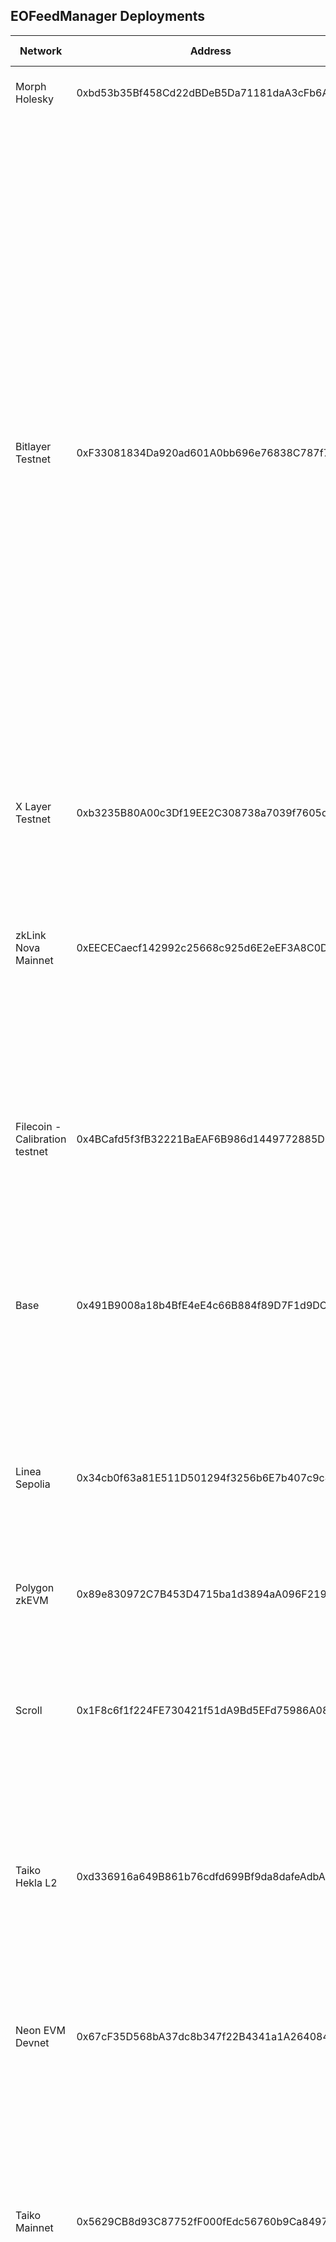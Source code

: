## EOFeedManager Deployments

| Network                        | Address                                    | Supported Symbols                                                                                                                                                                                                                                                                                                                                                                                                                                                                                                                                                                                                                                                                          |
| ------------------------------ | ------------------------------------------ | ------------------------------------------------------------------------------------------------------------------------------------------------------------------------------------------------------------------------------------------------------------------------------------------------------------------------------------------------------------------------------------------------------------------------------------------------------------------------------------------------------------------------------------------------------------------------------------------------------------------------------------------------------------------------------------------ |
| Morph Holesky                  | 0xbd53b35Bf458Cd22dBDeB5Da71181daA3cFb6A10 | BTC/USD, ETH/USD, sFRAX/FRAX, sfrxETH/frxETH                                                                                                                                                                                                                                                                                                                                                                                                                                                                                                                                                                                                                                               |
| Bitlayer Testnet               | 0xF33081834Da920ad601A0bb696e76838C787f76F | ADA/USD, APT/USD, ATOM/USD, AUD/USD, AVAX/USD, BCH/USD, BNB/USD, BRL/USD, BTC/USD, CAD/USD, DOGE/USD, DOT/USD, EOS/USD, ETH/USD, ETHx/ETH, EUR/USD, FIL/USD, GBP/USD, ICP/USD, INR/USD, JPY/USD, KAS/USD, KRW/USD, LDO/USD, LEO/USD, LINK/USD, LTC/USD, MATIC/USD, NEAR/USD, NEO/USD, OP/USD, SHIB/USD, SOL/USD, STX/USD, TON/USD, TRX/USD, UNI/USD, USDT/USD, XAG/USD, XAU/USD, XRP/USD, ankerETH/ETH, cbETH/ETH, lsETH/ETH, mETH/ETH, oETH/ETH, osETH/ETH, rETH/ETH, sFRAX/FRAX, sfrxETH/frxETH, stETH/ETH, swETH/ETH, wBETH/ETH                                                                                                                                                         |
| X Layer Testnet                | 0xb3235B80A00c3Df19EE2C308738a7039f7605dd4 | BTC/USD, ETH/USD, sFRAX/FRAX, sfrxETH/frxETH                                                                                                                                                                                                                                                                                                                                                                                                                                                                                                                                                                                                                                               |
| zkLink Nova Mainnet            | 0xEECECaecf142992c25668c925d6E2eEF3A8C0DCE | ARB/USD, BBTC/USD, BBUSD/USD, BTC/USD, BTCT/USD, ETH/USD, M-BTC/USD, MANTA/USD, STONE/ETH, STONE/USD, SolvBTC/USD, SolvBTCm/USD, USDC/USD, USDT/USD, WBTC/USD, pufETH/ETH, pufETH/USD                                                                                                                                                                                                                                                                                                                                                                                                                                                                                                      |
| Filecoin - Calibration testnet | 0x4BCafd5f3fB32221BaEAF6B986d1449772885D1E | AUD/USD, BTC/USD, ETH/USD, EUR/USD, FIL/USD, GBP/USD, LINK/USD, SOL/USD, USDT/USD, XAU/USD, sFRAX/FRAX, sfrxETH/frxETH, stETH/ETH                                                                                                                                                                                                                                                                                                                                                                                                                                                                                                                                                          |
| Base                           | 0x491B9008a18b4BfE4eE4c66B884f89D7F1d9DC7e | AUD/USD, BTC/USD, ETH/USD, EUR/USD, GBP/USD, LINK/USD, SOL/USD, USDT/USD, XAU/USD, sFRAX/FRAX, sfrxETH/frxETH, stETH/ETH, ynETH/ETH                                                                                                                                                                                                                                                                                                                                                                                                                                                                                                                                                        |
| Linea Sepolia                  | 0x34cb0f63a81E511D501294f3256b6E7b407c9c49 | AUD/USD, BTC/USD, ETH/USD, EUR/USD, GBP/USD, LINK/USD, SOL/USD, USDT/USD, XAU/USD, eBTC/BTC, sFRAX/FRAX, sfrxETH/frxETH, stETH/ETH, swBTC/BTC                                                                                                                                                                                                                                                                                                                                                                                                                                                                                                                                              |
| Polygon zkEVM                  | 0x89e830972C7B453D4715ba1d3894aA096F219f02 | BTC/USD, ETH/USD, sFRAX/FRAX, sfrxETH/frxETH                                                                                                                                                                                                                                                                                                                                                                                                                                                                                                                                                                                                                                               |
| Scroll                         | 0x1F8c6f1f224FE730421f51dA9Bd5EFd75986A08F | ETH/USD, STONE/USD, SolvBTC/USD, SolvBTCb/USD, SolvBTCm/USD, USDC/USD, USDT/USD, USDe/USD, WBTC/USD, pufETH/USD, uniETH/USD, weETH/USD, wrsETH/USD, wstETH/USD                                                                                                                                                                                                                                                                                                                                                                                                                                                                                                                             |
| Taiko Hekla L2                 | 0xd336916a649B861b76cdfd699Bf9da8dafeAdbAD | AUD/USD, BTC/USD, ETH/USD, EUR/USD, GBP/USD, LINK/USD, SOL/USD, USDT/USD, XAU/USD, sFRAX/FRAX, sfrxETH/frxETH, stETH/ETH                                                                                                                                                                                                                                                                                                                                                                                                                                                                                                                                                                   |
| Neon EVM Devnet                | 0x67cF35D568bA37dc8b347f22B4341a1A26408497 | ADA/USD, BTC/USD, DOGE/USD, DOT/USD, ETH/USD, LTC/USD, MATIC/USD, SOL/USD, TRX/USD, XRP/USD, sFRAX/FRAX, sfrxETH/frxETH, stETH/ETH                                                                                                                                                                                                                                                                                                                                                                                                                                                                                                                                                         |
| Taiko Mainnet                  | 0x5629CB8d93C87752fF000fEdc56760b9Ca84979a | AUD/USD, BTC/USD, ETH/USD, EUR/USD, GBP/USD, LINK/USD, LRC/USD, SOL/USD, TAIKO/USD, USDC/USD, USDT/USD, XAU/USD, sFRAX/FRAX, sfrxETH/frxETH, stETH/ETH, ynETH/ETH                                                                                                                                                                                                                                                                                                                                                                                                                                                                                                                          |
| Amoy                           | 0x990AF36cc908B673dFCddB3484A6149D9Ec52706 | ADA/USD, APT/USD, ATOM/USD, AUD/USD, AVAX/USD, BCH/USD, BNB/USD, BRL/USD, BTC/USD, CAD/USD, DOGE/USD, DOT/USD, EOS/USD, ETH/USD, ETHx/ETH, EUR/USD, FIL/USD, GBP/USD, ICP/USD, INR/USD, JPY/USD, KAS/USD, KRW/USD, LDO/USD, LEO/USD, LINK/USD, LTC/USD, MATIC/USD, NEAR/USD, NEO/USD, OP/USD, SHIB/USD, SOL/USD, STX/USD, TON/USD, TRX/USD, UNI/USD, USDT/USD, XAG/USD, XAU/USD, XRP/USD, ankerETH/ETH, cbETH/ETH, lsETH/ETH, mETH/ETH, oETH/ETH, osETH/ETH, rETH/ETH, sFRAX/FRAX, sfrxETH/frxETH, stETH/ETH, swETH/ETH, wBETH/ETH                                                                                                                                                         |
| Sepolia                        | 0x538DF563cc3A3b551d8d77d8a37a1F7E23644461 | ADA/USD, APT/USD, ATOM/USD, AUD/USD, AVAX/USD, BCH/USD, BNB/USD, BRL/USD, BTC/USD, CAD/USD, DOGE/USD, DOT/USD, EOS/USD, ETH/USD, EUR/USD, FIL/USD, GBP/USD, ICP/USD, INR/USD, JPY/USD, KAS/USD, KRW/USD, LDO/USD, LEO/USD, LINK/USD, LTC/USD, MATIC/USD, NEAR/USD, NEO/USD, OP/USD, SHIB/USD, SOL/USD, STX/USD, TON/USD, TRX/USD, UNI/USD, USDT/USD, XAG/USD, XAU/USD, XRP/USD, sFRAX/FRAX, sfrxETH/frxETH                                                                                                                                                                                                                                                                                 |
| Blast                          | 0xf5287C417Ec3DeaC99785CFA19E6AA6Ac1F39efb | AVAX/USD, BNB/USD, BTC/USD, ETH/USD, FTM/ETH, MATIC/USD                                                                                                                                                                                                                                                                                                                                                                                                                                                                                                                                                                                                                                    |
| GoChain Testnet                | 0xD6BbDE9174b1CdAa358d2Cf4D57D1a9F7178FBfF | BTC/USD, ETH/USD                                                                                                                                                                                                                                                                                                                                                                                                                                                                                                                                                                                                                                                                           |
| Polygon zkEVM Cardona Testnet  | 0x8AF367b161FA897FA7e89262c9b4ECB8BC0D7d56 | BTC/USD, ETH/USD, sFRAX/FRAX, sfrxETH/frxETH                                                                                                                                                                                                                                                                                                                                                                                                                                                                                                                                                                                                                                               |
| Base Sepolia Testnet           | 0xE195541C2F7553e0c515ddf41D5c06a6930aCF15 | BTC/USD, ETH/USD, sFRAX/FRAX, sfrxETH/frxETH                                                                                                                                                                                                                                                                                                                                                                                                                                                                                                                                                                                                                                               |
| Linea                          | 0xe572bCdCcF558aab7C25e61d92AD6ad24fbbc85d | AVAX/USD, BBTC/USD, BBUSD/USD, BNB/USD, ETH/USD, FTM/USD, M-BTC/USD, STONE/USD, SolvBTC/USD, SolvBTCb/USD, SolvBTCm/USD, USDC/USD, WBTC/USD, ezETH/USD, uniEUSD/USD, weETH/USD, wrsETH/USD, wstETH/USD                                                                                                                                                                                                                                                                                                                                                                                                                                                                                     |
| Berachain bArtio               | 0x892684F9E6c13543636817669Acfa2d6FeE499D3 | BTC/USD, DAI/USD, ETH/USD, USDC/USD, USDT/USD, sFRAX/FRAX, sfrxETH/frxETH                                                                                                                                                                                                                                                                                                                                                                                                                                                                                                                                                                                                                  |
| Scroll Sepolia Testnet         | 0xd9Cb7eE6AC506FA32f1A14b0E0988692BF5937A9 | AUD/USD, BTC/USD, ETH/USD, EUR/USD, GBP/USD, LINK/USD, SOL/USD, USDT/USD, XAU/USD, sFRAX/FRAX, sfrxETH/frxETH, stETH/ETH                                                                                                                                                                                                                                                                                                                                                                                                                                                                                                                                                                   |
| Movement EVM Testnet           | 0xB8531fdf2DEE5b8402a5dB7b78C70104417C4e0B | AUD/USD, BTC/USD, ETH/USD, EUR/USD, GBP/USD, LINK/USD, SOL/USD, USDT/USD, XAU/USD, sFRAX/FRAX, sfrxETH/frxETH, stETH/ETH                                                                                                                                                                                                                                                                                                                                                                                                                                                                                                                                                                   |
| Mode                           | 0x844C5E6b307A434fA97E013fd00C61168dCE4697 | ETH/USD, M-BTC/USD, MODE/USD, STONE/USD, USDC/USD, USDT/USD, ezETH/USD, weETH/USD, wrsETH/USD                                                                                                                                                                                                                                                                                                                                                                                                                                                                                                                                                                                              |
| Mode Testnet                   | 0x8c227A18C51a0437C6e57F495573a59638ac35E9 | BTC/USD, ETH/USD, sFRAX/FRAX, sfrxETH/frxETH                                                                                                                                                                                                                                                                                                                                                                                                                                                                                                                                                                                                                                               |
| Holesky                        | 0x723BD409703EF60d6fB9F8d986eb90099A170fd0 | ADA/USD, APT/USD, ATOM/USD, AUD/USD, AVAX/USD, BCH/USD, BNB/USD, BRL/USD, BTC/USD, CAD/USD, DAI/USD, DOGE/USD, DOT/USD, EOS/USD, ETH/USD, ETHx/ETH, EUR/USD, FIL/USD, FTM/ETH, GBP/USD, ICP/USD, INR/USD, JPY/USD, KAS/USD, KRW/USD, LDO/USD, LEO/USD, LINK/USD, LTC/USD, MATIC/USD, NEAR/USD, NEO/USD, OP/USD, SHIB/USD, SOL/USD, STONE/ETH, STX/USD, TON/USD, TRX/USD, UNI/USD, USDC/USD, USDT/USD, XAG/USD, XAU/USD, XRP/USD, ankerETH/ETH, cbETH/ETH, eBTC/BTC, ezETH/ETH, lsETH/ETH, mETH/ETH, oETH/ETH, osETH/ETH, pufETH/ETH, rETH/ETH, rsETH/ETH, rswETH/ETH, sFRAX/FRAX, sfrxETH/frxETH, stETH/ETH, swBTC/BTC, swETH/ETH, uniETH/ETH, wBETH/ETH, weETH/ETH, weETHs/ETH, ynETH/ETH |

## EOFeedAdapter Deployments

| Network                        | Symbol                    | Address                                    |
| ------------------------------ | ------------------------- | ------------------------------------------ |
| Morph Holesky                  | BTC/USD                   | 0x185170f20aAcf5A5cab70A76c79fD53767f14cd2 |
| Morph Holesky                  | ETH/USD                   | 0x748D8Aa7edc49E928f6D12A64AaFbb225cBa56fC |
| Morph Holesky                  | sFRAX/FRAX                | 0x6B2EDF51ea8c98A53594a74b3996c3A796F1D42f |
| Morph Holesky                  | sfrxETH/frxETH            | 0x968aa7F822934908F3FE645E372a5A587b9BcDbB |
| Bitlayer Testnet               | ADA/USD                   | 0xb855Ad363928f4833a24dB07b718CEb070f8C5ca |
| Bitlayer Testnet               | APT/USD                   | 0x9cb71828F7506bcA26F6C475Dfc28ffc5A502f08 |
| Bitlayer Testnet               | ATOM/USD                  | 0x143396c286299896862d705505B55b77AC7e0e2F |
| Bitlayer Testnet               | AUD/USD                   | 0x7b89Fdc598AF5d6Ca609307A7D0713a3Eb6867a9 |
| Bitlayer Testnet               | AVAX/USD                  | 0x08039C7CC30fcCe80b45b810b012b92420846dF9 |
| Bitlayer Testnet               | BCH/USD                   | 0x81B22DDc140C822EE4eD11e77cf0C5b8a92F362B |
| Bitlayer Testnet               | BNB/USD                   | 0x8D45AE571feA5719f15B51E2aa684fB3FF6d20a2 |
| Bitlayer Testnet               | BRL/USD                   | 0x8e30542009822019283225A59Eb5463135eA778f |
| Bitlayer Testnet               | BTC/USD                   | 0x165F97586cd7689ED0Aa5500A97E14E87F3a87BF |
| Bitlayer Testnet               | CAD/USD                   | 0xeCe636195C77181f88E077b472f62255A150624B |
| Bitlayer Testnet               | DOGE/USD                  | 0xcDA48722047e2C206647a78C6C74060b7925275B |
| Bitlayer Testnet               | DOT/USD                   | 0xd3E1a16304e17Dab85447155585A1707B5A8d9f8 |
| Bitlayer Testnet               | EOS/USD                   | 0x2966f5e1449D5ff7686e22e9b8096841e683092E |
| Bitlayer Testnet               | ETH/USD                   | 0xadB21914FaD3dca0B4725eb22813655d7C45A2bE |
| Bitlayer Testnet               | ETHx/ETH                  | 0x551231517a1C4D2C27FcB3D8a275a44B7644eAD6 |
| Bitlayer Testnet               | EUR/USD                   | 0x4dF0998e65c3C0733FAC56C11440D5f053e03aF7 |
| Bitlayer Testnet               | FIL/USD                   | 0x722fD8566e52627f181554166C4Ba0eB847DBEe9 |
| Bitlayer Testnet               | GBP/USD                   | 0x8347C5fdF99d292f978c95Efd9D61e5067F4D3D8 |
| Bitlayer Testnet               | ICP/USD                   | 0x615B1A26BFc4636fbc7242ae480c1AA45B27fe0d |
| Bitlayer Testnet               | INR/USD                   | 0x4c710BeBC8fd48d8a4Ae77b85aED5b87b0A18144 |
| Bitlayer Testnet               | JPY/USD                   | 0x202478ac40b5dcB474db35e259Cabb7aa64a951a |
| Bitlayer Testnet               | KAS/USD                   | 0xD264368334AA061b73DdF7e7eD911180708e1645 |
| Bitlayer Testnet               | KRW/USD                   | 0xd9332d3486e00499667e3a962a34E21a647C1533 |
| Bitlayer Testnet               | LDO/USD                   | 0x89412BDAbea1C292254f3167e167bd06950e0ef6 |
| Bitlayer Testnet               | LEO/USD                   | 0x441Ec9Ce3E1B515237711FCE78c325EA03Dd066E |
| Bitlayer Testnet               | LINK/USD                  | 0xdB9efE621Af8Bd359135c41221F61Ab59B4ee99f |
| Bitlayer Testnet               | LTC/USD                   | 0x97dFf5A7Aa0A736388D9ee02010A655eA7fCFCa3 |
| Bitlayer Testnet               | MATIC/USD                 | 0x58C2E1C2C8eA6dc765b1f56Eb81C890BEB5231E7 |
| Bitlayer Testnet               | NEAR/USD                  | 0x0A33Ca3f69DdF70edA6AF26f3516589b22b9AD55 |
| Bitlayer Testnet               | NEO/USD                   | 0x078b173e2C286Bd4F20221131B9ad5C919f4C744 |
| Bitlayer Testnet               | OP/USD                    | 0xC6BA3a880c89a1db60a9f41AB84C81E548342f04 |
| Bitlayer Testnet               | SHIB/USD                  | 0x390Eb4650f2E73e24C6f57ad48fc68D7C28F600E |
| Bitlayer Testnet               | SOL/USD                   | 0x432E6478e9C83d7B1dE566F36ce3873916cf57A2 |
| Bitlayer Testnet               | STX/USD                   | 0xC1Cf10B7769a795d1Dfc91B8D947c574581fe23B |
| Bitlayer Testnet               | TON/USD                   | 0x2A74070B76b1c45475Da45E5d66444cD9D54423a |
| Bitlayer Testnet               | TRX/USD                   | 0x557B0CAE952Bc52d11Bfa049282E21808083171E |
| Bitlayer Testnet               | UNI/USD                   | 0xfb2515Df69e4aBc4fD702743999655C11F134753 |
| Bitlayer Testnet               | USDT/USD                  | 0x421259f16EC3cEA966725Beb2D8611183e077CD6 |
| Bitlayer Testnet               | XAG/USD                   | 0xc5e69e507FBf8f1B84A7a3728c42f28cD430fb05 |
| Bitlayer Testnet               | XAU/USD                   | 0x1cCD9CF271be29b53ce18Ed19DCa0198ddda30B0 |
| Bitlayer Testnet               | XRP/USD                   | 0xb3134AE991928920bA564D29058Cb23Eb48EAb2F |
| Bitlayer Testnet               | ankerETH/ETH              | 0xef60EF01d88dA84513DE454bCcfE13Baa4093441 |
| Bitlayer Testnet               | cbETH/ETH                 | 0x282eA67950489FCE176E470d62E4ddEF170aECE9 |
| Bitlayer Testnet               | lsETH/ETH                 | 0xCa329AC7eeCF2fa3a69cb6bc62bd41e433ADd200 |
| Bitlayer Testnet               | mETH/ETH                  | 0xbE181af28b75CB7E4B2a355FdD59bd01b326c597 |
| Bitlayer Testnet               | oETH/ETH                  | 0x50E61B5C8172BBf82674c68aeFA31B6838d904E2 |
| Bitlayer Testnet               | osETH/ETH                 | 0x119ee33125c96F6f4c260AB25638AA5A9d9f7119 |
| Bitlayer Testnet               | rETH/ETH                  | 0x4BD95F68A1c338910E60c00Ee904BC9C23Ce8bE7 |
| Bitlayer Testnet               | sFRAX/FRAX                | 0x64a54AD6B4BeA6B5d5958859c2BF6cd02525e9DE |
| Bitlayer Testnet               | sfrxETH/frxETH            | 0x53430aA3656f7e5183E8626D3295d7042e3e1DF3 |
| Bitlayer Testnet               | stETH/ETH                 | 0x200fEB8216fE6F6C6604B61f92A8d5D5C16cCfA1 |
| Bitlayer Testnet               | swETH/ETH                 | 0x83D5CE8723f8aE145c16b36fbD5F5a25dFE7D285 |
| Bitlayer Testnet               | wBETH/ETH                 | 0x2c25168a142da6370795D74CebA90CDd5923C55c |
| X Layer Testnet                | BTC/USD                   | 0x951061CF0EDF4bE6350261abB75A8F2108cBC16d |
| X Layer Testnet                | ETH/USD                   | 0x21d3BC521C68801f5fC4fb1c88C305b24ab85835 |
| X Layer Testnet                | sFRAX/FRAX                | 0x4CD5EBde6F1509492F919c38E33740D0862afab0 |
| X Layer Testnet                | sfrxETH/frxETH            | 0xBe639791b56078FECa44AF6bBc9AF1A2C0E02155 |
| zkLink Nova Mainnet            | BTC/USD                   | 0x8d718854B469F87C708ED00842084e21684E649f |
| zkLink Nova Mainnet            | BTC/USD (8 decimals)      | 0xEC4e9989e6b8433fbc0b2A1D96CcC37A4c67FAB5 |
| zkLink Nova Mainnet            | ETH/USD                   | 0xF2c007b7392d05A58A68D9eC22599d6C444Af8a4 |
| zkLink Nova Mainnet            | ETH/USD (8 decimals)      | 0xe28AEbAa3Ec11B0a4a5FaF69ef3e84D985DdE27c |
| zkLink Nova Mainnet            | USDT/USD                  | 0xEd4cFfD935f97872E790Cadf47aE749df2A014F9 |
| zkLink Nova Mainnet            | USDT/USD (8 decimals)     | 0x0c4516a820D22e790D495bEB7555c5edb65F1136 |
| zkLink Nova Mainnet            | USDC/USD                  | 0x7146E6B0538308Daad8E54604F9C60aF80cc102e |
| zkLink Nova Mainnet            | USDC/USD (8 decimals)     | 0x258b3411bd7EE5cCFc431B6fb2a606febd9df1d0 |
| zkLink Nova Mainnet            | pufETH/ETH                | 0xC4eCB78d1E29a9E4cCa639D64C5C3Fc75E36D1Eb |
| zkLink Nova Mainnet            | STONE/ETH                 | 0x0D7DBA084e45fE6777812EA7ffB17f3C0863526C |
| zkLink Nova Mainnet            | MANTA/USD                 | 0x79624c2B57c312aCBd79b26B531dD9b29A7afBb7 |
| zkLink Nova Mainnet            | MANTA/USD (8 decimals)    | 0x1603bA93278584778ACb61FD6E1e83A8745eA68d |
| zkLink Nova Mainnet            | ARB/USD                   | 0x684007a99E9A6FCACc65B42b03746faC36Fe6eB6 |
| zkLink Nova Mainnet            | ARB/USD (8 decimals)      | 0x19d9f02E3E8A74476A27661dedf5f78E499B8dF9 |
| zkLink Nova Mainnet            | BTCT/USD                  | 0x86EaE512798bA5C6f8B74978Cda821c700993dfC |
| zkLink Nova Mainnet            | BTCT/USD (8 decimals)     | 0x7746b87d278Eb295c34C56e6DBFeDDa136F00B41 |
| zkLink Nova Mainnet            | SolvBTC/USD               | 0xE9eD6ceF4a64823D605bca1B49D727E2c7e058d5 |
| zkLink Nova Mainnet            | SolvBTC/USD (8 decimals)  | 0x37119C5Afa7A1f3E51919776B3DB3c9831F511Fb |
| zkLink Nova Mainnet            | M-BTC/USD                 | 0x8efCA6D1020038B8Cbc98ae44Ca79c44A2D17237 |
| zkLink Nova Mainnet            | M-BTC/USD (8 decimals)    | 0x03Ff1A38ddD6Bad6338723b98b0f38daAdae4298 |
| zkLink Nova Mainnet            | BBTC/USD                  | 0x830E441E99Bf49F654de2dDB6B7e9df867b83d48 |
| zkLink Nova Mainnet            | BBTC/USD (8 decimals)     | 0x5fAfd80ceF6BFb8eBf9876077f2E6b9532170E4e |
| zkLink Nova Mainnet            | BBUSD/USD                 | 0xE08c27ca8507f56f324Ed029898Bdb99Dec89b8D |
| zkLink Nova Mainnet            | BBUSD/USD (8 decimals)    | 0x6B60fce1DF3cD674F0ECC07D332cBd784e382ED8 |
| zkLink Nova Mainnet            | pufETH/USD                | 0x8b54a4642B61c6cD652efEE6e55D0a15C6d0A478 |
| zkLink Nova Mainnet            | pufETH/USD (8 decimals)   | 0x689D165052288297b8240f55059DAec51C3CA0F4 |
| zkLink Nova Mainnet            | STONE/USD                 | 0x872eEdf3485122B973a8Bd14b007aceF14f2F67c |
| zkLink Nova Mainnet            | STONE/USD (8 decimals)    | 0xed4370303dED4b82e9B0F06Fd0BD0344E58c633e |
| zkLink Nova Mainnet            | WBTC/USD                  | 0xfC9cf84887ef1C737Bf648923e89819077BCFf69 |
| zkLink Nova Mainnet            | WBTC/USD (8 decimals)     | 0xC9B6c0d45173C2FF5b87222281D2D9fd9a78CD7f |
| zkLink Nova Mainnet            | SolvBTCm/USD              | 0x95A9eBa556DdC9501e2e4240Dd99b60d96efeAf9 |
| zkLink Nova Mainnet            | SolvBTCm/USD (8 decimals) | 0xd18a24341a82d4Aa5f2e6f554093E2292Cd956C7 |
| Filecoin - Calibration testnet | AUD/USD                   | 0x6243357B9241Fe9C3BAfbA79DeD3300a855113FA |
| Filecoin - Calibration testnet | BTC/USD                   | 0x705256d9B37950628F97A1a8De7Ab557345a0A80 |
| Filecoin - Calibration testnet | ETH/USD                   | 0x2bada837140A310f4A1d9D0e7fab114da6b87031 |
| Filecoin - Calibration testnet | EUR/USD                   | 0x7C01e105B9c3772Bc72ef55F450b9B96f81EDE82 |
| Filecoin - Calibration testnet | FIL/USD                   | 0x335C47CF754cf7f5d6DF78EF9fAb065aa5988D89 |
| Filecoin - Calibration testnet | GBP/USD                   | 0x2Af9bb239936aC3e5a35CC804CD09a8CF3B589e7 |
| Filecoin - Calibration testnet | LINK/USD                  | 0x7E8326Fd75aCa5A7dF43E999A1119c392EDFC93a |
| Filecoin - Calibration testnet | SOL/USD                   | 0x7E3e2953d69890f6B7E5831144986113E9199593 |
| Filecoin - Calibration testnet | USDT/USD                  | 0x30f43F80279b7BB1b9206896DB90Aabf69494c16 |
| Filecoin - Calibration testnet | XAU/USD                   | 0x8609B3087D473cD2B6bc7674dD54FF13c909027f |
| Filecoin - Calibration testnet | sFRAX/FRAX                | 0xd56f6CC400f3bFC77faeC4bBb1e0400c6A26A925 |
| Filecoin - Calibration testnet | sfrxETH/frxETH            | 0x626A1Cb309289Eb542710D6093C6341562769983 |
| Filecoin - Calibration testnet | stETH/ETH                 | 0x0834Bb4baf2758a3642636C89D18F97ED6672D1C |
| Base                           | AUD/USD                   | 0x4072177C6aB454510983C301fD2060b02D8Cb52D |
| Base                           | BTC/USD                   | 0x05dF91Ec5e5B223Df89E409E01CbE5cB44369F8B |
| Base                           | ETH/USD                   | 0x97C97F24650e222aFF5EF8e2B2F610dACD186731 |
| Base                           | EUR/USD                   | 0x9Cf7871391BdA5DB24abE87Ae20d2149F3Fe9C68 |
| Base                           | GBP/USD                   | 0x21F38dCA23aBF45F5848303b99Ba512C910F82f9 |
| Base                           | LINK/USD                  | 0x8CBfd860E3BD40911d7f71797DC68Dfe3f1AF830 |
| Base                           | SOL/USD                   | 0x1Bd39aA372dC912deab00bAB0ee80C1767e16e24 |
| Base                           | USDT/USD                  | 0x418005Deca2fBdEa5ed9c988B1447599Bc600E3e |
| Base                           | XAU/USD                   | 0xa3c8DE7fb75015dd39e9de287234C7C4C00E83d8 |
| Base                           | sFRAX/FRAX                | 0xbA2AB82885e5df1669189f93Ec515694CbcF4128 |
| Base                           | sfrxETH/frxETH            | 0x5eAb412237F159b3F1ED5755B48F04d48f301A4F |
| Base                           | stETH/ETH                 | 0xDb13C5667e59576BFd8dDa083330C733E7497c63 |
| Base                           | ynETH/ETH                 | 0x65Ae07DA9E3B2ffc6a569D8Cb1F880e04a9B37bb |
| Linea Sepolia                  | AUD/USD                   | 0x64886Ce45C88BBe6c7D2225A0f5b4081623309e3 |
| Linea Sepolia                  | BTC/USD                   | 0xd21c79a509296234269c7cF49537E10b077C882C |
| Linea Sepolia                  | ETH/USD                   | 0x8393197b0eE1a78CEA179CBA5A2Ad8497B9b9c3B |
| Linea Sepolia                  | EUR/USD                   | 0x5C195E0911ec99345C0F43332d7BFcb156189233 |
| Linea Sepolia                  | GBP/USD                   | 0x4D57C4Fa1B63041303fADd7d3401D6050430faf8 |
| Linea Sepolia                  | LINK/USD                  | 0xFfE52F120d3c988Ad7f6543f1460f5d368F79B01 |
| Linea Sepolia                  | SOL/USD                   | 0xf9C20E4EBd624e1f65D0D177dC8FAC5db7595E70 |
| Linea Sepolia                  | USDT/USD                  | 0x16D93fE7750eff465d8cD0aF4508FAD13d184dD0 |
| Linea Sepolia                  | XAU/USD                   | 0xd85A2866333cE1aeb8Aa31502ab275864912cb51 |
| Linea Sepolia                  | eBTC/BTC                  | 0xdF2823B2cAA4C5c77Cc209be31DAFdaE3A88b719 |
| Linea Sepolia                  | sFRAX/FRAX                | 0xD1f114DBB13e021D9CFeB53B21B4f647B50E2Bf7 |
| Linea Sepolia                  | sfrxETH/frxETH            | 0x88eDC5A5cbB9D7dA0BF5131b1d4AAbFF08C46F76 |
| Linea Sepolia                  | stETH/ETH                 | 0x854216C6070245C361964be54FD458A7eec43EBd |
| Linea Sepolia                  | swBTC/BTC                 | 0xE17328c46002a344b051e0FA3312A53D17E2b86b |
| Polygon zkEVM                  | BTC/USD                   | 0x69F0eDb06B031fF24592a30c900467dAa1989288 |
| Polygon zkEVM                  | ETH/USD                   | 0xDa2F54B9ed722CCd846240bd21D6e121851AA18c |
| Polygon zkEVM                  | sFRAX/FRAX                | 0x36816D4eC751424ef010D75a11205bCdC59d669E |
| Polygon zkEVM                  | sfrxETH/frxETH            | 0x7f9362ee89ca2c4d31d3Ce7aBA6aa6B2406E0A54 |
| Scroll                         | ETH/USD                   | 0x4b23c22Bfb67854355B4849F89bd54FaD531C819 |
| Scroll                         | ETH/USD (8 decimals)      | 0xc8C1a9D869d85b70f1A6062D95d5F4D7dF7cb9Ae |
| Scroll                         | USDT/USD                  | 0x27BB07236F99FD5E76071EA62b2a1Dae50E539F9 |
| Scroll                         | USDT/USD (8 decimals)     | 0xD69be4CB41A05e3293f1Af3DF07C5f9D7F437FD9 |
| Scroll                         | USDC/USD                  | 0xdbE5c9C50f59B68C5aD58E9d6e46214cE966A661 |
| Scroll                         | USDC/USD (8 decimals)     | 0x78d613da0e7EE0dA0cF88676Bd3e48350fEc76D4 |
| Scroll                         | STONE/USD                 | 0x5B46B30fd0a47aab5a72a89bc49234f0cBF6190c |
| Scroll                         | STONE/USD (8 decimals)    | 0x80275fF847E8Dcf8d27Fe8C40a89B5940D869991 |
| Scroll                         | WBTC/USD                  | 0xFAaac87a45bCb39C318615BfBadbE396533eC460 |
| Scroll                         | WBTC/USD (8 decimals)     | 0x7A7eeA8d6c68824144b685c1231617C34294C702 |
| Scroll                         | weETH/USD                 | 0x4E0DDc4F9FE31455bcEF32B87fb9c74D8C7A84eD |
| Scroll                         | weETH/USD (8 decimals)    | 0xDE84731EBCfcAcAfB5F857392bcdC27d32A701d7 |
| Scroll                         | pufETH/USD                | 0xED5cc1a33102F130c7F0E59cbC592eeBeeB5D66c |
| Scroll                         | pufETH/USD (8 decimals)   | 0xbE98CE9e43E7496aE92363974CD0ae7A608EC694 |
| Scroll                         | uniETH/USD                | 0x46cBbC7c24B86Dc605AC5781421e1e0A6296fcea |
| Scroll                         | uniETH/USD (8 decimals)   | 0x92978b69ED8fc5618FfA707868Fa730B687Fb898 |
| Scroll                         | wrsETH/USD                | 0x4827c39eA8f3eeAc1f66590f394AA35333327eC0 |
| Scroll                         | wrsETH/USD (8 decimals)   | 0x08f5a540A48d1a91e97CaeA066dB90c9c63Bf6D9 |
| Scroll                         | SolvBTC/USD               | 0x7A05F4F3353A2509Fe6B2FeDE96faa9d17bb162a |
| Scroll                         | SolvBTC/USD (8 decimals)  | 0x7C77Ae8492ac6c50890d95d4b0ba3C42f78dD212 |
| Scroll                         | SolvBTCb/USD              | 0x9b462D87d43eA2Fb412e0263d8c9B30a3dbAC2f0 |
| Scroll                         | SolvBTCb/USD (8 decimals) | 0x243cBCB11C685B7ca88472ab3C6F2c587804Fc7d |
| Scroll                         | SolvBTCm/USD              | 0xCBd27d921cED2368414C9ab46549da5B2816080f |
| Scroll                         | SolvBTCm/USD (8 decimals) | 0x5DCcBfEDb4F8750774B5d3e079247d109cB89ec0 |
| Scroll                         | USDe/USD                  | 0x122Fa0e098dc9f9031b25C6B0572Be455Da1BD84 |
| Scroll                         | USDe/USD (8 decimals)     | 0x5E22Fccc027Dff8Ee45819576e7Ee0822955562c |
| Scroll                         | wstETH/USD                | 0x062fF53fC3e4053c5189950D1ABF20a9D54C07a8 |
| Scroll                         | wstETH/USD (8 decimals)   | 0x5F86e1De3dCdb61ADE916c1BFC85F4E047e83588 |
| Taiko Hekla L2                 | AUD/USD                   | 0x6C2E7fdA1C5bB93B9c10AF1c7f516DBE30cD82ab |
| Taiko Hekla L2                 | BTC/USD                   | 0x4A0aDea3d3f27475B52D3b0A201fd15702d9854E |
| Taiko Hekla L2                 | ETH/USD                   | 0x1Ee2487e186e4dcF2446A0E0dE21bf3F906303f2 |
| Taiko Hekla L2                 | EUR/USD                   | 0x4DF9A79d7C5D80718609ECe741EfEc07B19479F0 |
| Taiko Hekla L2                 | GBP/USD                   | 0xb1C902e9472019aF412BA9689D769a58916De9F8 |
| Taiko Hekla L2                 | LINK/USD                  | 0x5AaabDc0685486b4421de719BceEAa8535a0D4cA |
| Taiko Hekla L2                 | SOL/USD                   | 0xe5852e821Ef80227aAe2736766bE4D2dE034A0F3 |
| Taiko Hekla L2                 | USDT/USD                  | 0xe286EE8b802b46f3D1ab05929a7eEF3D9217F183 |
| Taiko Hekla L2                 | XAU/USD                   | 0x8ba129baB3baCEE84A91c24FFb172597dCedc052 |
| Taiko Hekla L2                 | sFRAX/FRAX                | 0xc5Ed688e683fa876907A42d310b01297F43cf791 |
| Taiko Hekla L2                 | sfrxETH/frxETH            | 0xabd27A44C82da8feE2921c743C03f6776e78255a |
| Taiko Hekla L2                 | stETH/ETH                 | 0xd77C1B0E0E0EE7725cEca46fCca81636be8dCF2F |
| Neon EVM Devnet                | ADA/USD                   | 0xA04f9bE3375ca69675329b30C57194FAdDcf0199 |
| Neon EVM Devnet                | BTC/USD                   | 0x7E8772201b1b2a46F0c2dbf89636cD097dB5e8E2 |
| Neon EVM Devnet                | DOGE/USD                  | 0x69d9EA380Ffdce6C450fCAD6706F96c3A2F058b3 |
| Neon EVM Devnet                | DOT/USD                   | 0x99D003ce1266abbb5709a9d6F83Fd1d5d46ec49D |
| Neon EVM Devnet                | ETH/USD                   | 0x320C05c215C3Ec9Eeca51AF47Cb6913A7C737771 |
| Neon EVM Devnet                | LTC/USD                   | 0x72f5125417C5Da95b16A153e9b39a81c255bF47e |
| Neon EVM Devnet                | MATIC/USD                 | 0xBD5a6d0C84d84F5bd7B9f904Dad9c2C78D978216 |
| Neon EVM Devnet                | SOL/USD                   | 0x18aCE21fEF6dB7De1DB6AdCe018F163a61BDC4AE |
| Neon EVM Devnet                | TRX/USD                   | 0xA729854588Ee47684971D90F100DB77F5Cf7a0fD |
| Neon EVM Devnet                | XRP/USD                   | 0xc5F8EA3b511CC718C755Af91A0f7FDf7C1549a6a |
| Neon EVM Devnet                | sFRAX/FRAX                | 0xe0E8eF1e9301281bA631E0eCB01111f1f0BC4a50 |
| Neon EVM Devnet                | sfrxETH/frxETH            | 0xA3F6d3D0a3F433c058b5BC91EE983B1A2B5a7A8d |
| Neon EVM Devnet                | stETH/ETH                 | 0xa22C2c6Cb7276653d4386d9851CBFAABBd737329 |
| Taiko Mainnet                  | AUD/USD                   | 0xd6a07472dbFd5C79bD0e2FD47cc496d6fcCE89a4 |
| Taiko Mainnet                  | BTC/USD                   | 0x489629Df7a01A48f96153b310bfa79A1aACB7Ac0 |
| Taiko Mainnet                  | ETH/USD                   | 0x563E5E0d2EC82e436536fFE6F18C862c98F4DBa5 |
| Taiko Mainnet                  | EUR/USD                   | 0xD65E9002E2108E701c9Df23A8f2594E6AF383298 |
| Taiko Mainnet                  | GBP/USD                   | 0x7b27373e7198cF90EBb4264a5Cd7A37EE4EC212d |
| Taiko Mainnet                  | LINK/USD                  | 0x5346BA1Fa09Ea35FA3AB4caF254F943E83D7B753 |
| Taiko Mainnet                  | LRC/USD                   | 0xbbe6Bf7a638E4e893Fc6Ba8B3D6B7D14d2E11FA2 |
| Taiko Mainnet                  | SOL/USD                   | 0x9e62495a387e3dC2323D307F061b1F56e3123952 |
| Taiko Mainnet                  | TAIKO/USD                 | 0x13bC1C8c5Dd633C6f26Cf66CC2BaCc6F94D5e2a7 |
| Taiko Mainnet                  | USDC/USD                  | 0x4066972e98B9413Ce8C78f95A71B1c183c4972f2 |
| Taiko Mainnet                  | USDT/USD                  | 0x8bD7e8E75f10294b57c5199b6fcF64E4FbbCdc63 |
| Taiko Mainnet                  | XAU/USD                   | 0xade7bBcD68145Df861dD632F41256EF3D84dC567 |
| Taiko Mainnet                  | sFRAX/FRAX                | 0x6E1FbAFeaaC3D1489B3987282d9cD3fd47F30D66 |
| Taiko Mainnet                  | sfrxETH/frxETH            | 0x2feE5831c737B2a304f571FbC0A46F73Bd493B59 |
| Taiko Mainnet                  | stETH/ETH                 | 0x129625a4980F5AA72B8FEF932d0AEccE2E6984a7 |
| Taiko Mainnet                  | ynETH/ETH                 | 0x7C8EFcBbC9a45ec429Ae475c9EE7EFCb044a1094 |
| Amoy                           | ADA/USD                   | 0x4b841bE456dA135CCb2e666C2a60471cf1B1A3fb |
| Amoy                           | APT/USD                   | 0x4bD274CE1374AC7eAAB6246DC2a7B0dDb823182e |
| Amoy                           | ATOM/USD                  | 0xbC871398b465b001c489563369110146B0539A90 |
| Amoy                           | AUD/USD                   | 0x906aEF0B7F5EbC1933a16a5b0cDC6A27da3B9eEA |
| Amoy                           | AVAX/USD                  | 0xc52294A635ac9B5Af9Af2Cd48C7182b9540664f3 |
| Amoy                           | BCH/USD                   | 0x80C1E9a3c9A1A4Dc4781AcEC44407AF6EE32faaB |
| Amoy                           | BNB/USD                   | 0x2C48470038A1D24Ab73C9b283Fa2C507fF331DcB |
| Amoy                           | BRL/USD                   | 0x6A71af754544C485AbF9ED04E170FE0730e3B163 |
| Amoy                           | BTC/USD                   | 0xEff9941e2F83A39ac37d5b79089C7d6eb7CA4FD7 |
| Amoy                           | CAD/USD                   | 0xCDb8aA24FB348D7f6eD03a2417207d1Ad20b8c26 |
| Amoy                           | DOGE/USD                  | 0x03377811aB5627A4810C26B285a020335f914b3c |
| Amoy                           | DOT/USD                   | 0xE31C4707eF2cAE3F333943C1ebEC4d540f5EFf10 |
| Amoy                           | EOS/USD                   | 0xE00a9835EB0B1c4908203c33642bf802DB61396B |
| Amoy                           | ETH/USD                   | 0x7D706B4D623e981E2AD04769274037E2B90990EA |
| Amoy                           | ETHx/ETH                  | 0x5E19e58DC5E0b7e1b50F76294055e71f78926456 |
| Amoy                           | EUR/USD                   | 0xA05aED7e4A876DFD6086057a91DA89e0F09FFdE6 |
| Amoy                           | FIL/USD                   | 0x171C05aAC9db916d8BE2a0B29881CD05F04c67bF |
| Amoy                           | GBP/USD                   | 0xb0E8e08260ac9482706BE62A04f88f1eA44EeEbc |
| Amoy                           | ICP/USD                   | 0x38Cc357896D6714849F4b01c6772ee1514a36F24 |
| Amoy                           | INR/USD                   | 0xeDcD07BCc24378f3a895b915A363476E12B120Dd |
| Amoy                           | JPY/USD                   | 0xa1764Fc5F1A47cF99375e0e26841C48d25083A11 |
| Amoy                           | KAS/USD                   | 0x157afE9543958e630bc9E279eAB9c9Aa3e6157d2 |
| Amoy                           | KRW/USD                   | 0x7C0A96351e3b5C48B3Af22e6a98d3a95D727ba23 |
| Amoy                           | LDO/USD                   | 0x4d078e9ab9F966fe759631235371fa3fcE06e2BB |
| Amoy                           | LEO/USD                   | 0xf9763B3502B4657210fc964791F70aaa38CEAefa |
| Amoy                           | LINK/USD                  | 0xFd4C3D545332C16dE431F051F2a42329A9F64D88 |
| Amoy                           | LTC/USD                   | 0xa2dCD1c4836450EAfb0F0695CacB2f6484504be4 |
| Amoy                           | MATIC/USD                 | 0x873E8709F757a1f89a22893ff40583A7747508ca |
| Amoy                           | NEAR/USD                  | 0xB6e70900D0fC23d26eAc04fCC4AaFE642218E1e6 |
| Amoy                           | NEO/USD                   | 0xb9646fc57d750F3c19C1aB417f5Fe835045be1BF |
| Amoy                           | OP/USD                    | 0x059DFE0ddcf3062135dcB14618E31944B6CdE4e2 |
| Amoy                           | SHIB/USD                  | 0x52678E7e0D287F44cC45c2384Da2cF8D3eF83e87 |
| Amoy                           | SOL/USD                   | 0xd546fC0a4406c13FD326D9c0d817C9016851C978 |
| Amoy                           | STX/USD                   | 0x4f83992B05037A7EdEdeB5C1665Aa2BF61ab2644 |
| Amoy                           | TON/USD                   | 0xDF324e348C9393FA5cBdB1a0a1a11e1E73799018 |
| Amoy                           | TRX/USD                   | 0x34A425FD96eF51DBC2c7cE794B77662dEf3dAFdE |
| Amoy                           | UNI/USD                   | 0x6253e8B5b132B785d5c2178e021F02dcD12213C4 |
| Amoy                           | USDT/USD                  | 0x08221fdE81bA6a8986d58Deeb1C0165792D77Ccd |
| Amoy                           | XAG/USD                   | 0xbBa3419aa4F15832FCC877eDA92a64Bd7166b3d4 |
| Amoy                           | XAU/USD                   | 0x92201636AAeeAdC7E30A34574D9E3b388617d45f |
| Amoy                           | XRP/USD                   | 0x2B2C51F1d46124cF8702fDF637d08CB6C217FAea |
| Amoy                           | ankerETH/ETH              | 0xe86B0e17eC01aF61c0ed3534dC20a63D01980AFE |
| Amoy                           | cbETH/ETH                 | 0x03aD3111515f9EDd4CA651e247E832c53D4D81ee |
| Amoy                           | lsETH/ETH                 | 0xF5716D630541B063912e665325563E024b94aeAf |
| Amoy                           | mETH/ETH                  | 0xec79f7c81a4e0c9e86Ce1C46328a2701fB047fE3 |
| Amoy                           | oETH/ETH                  | 0xc224F67974067c4694742aAb98e363a0dd174D17 |
| Amoy                           | osETH/ETH                 | 0xa5501a943476E44C823B574d3Fff87CD1B025488 |
| Amoy                           | rETH/ETH                  | 0xec0726d976b608A64c0DAAf17A853429AA37dd2f |
| Amoy                           | sFRAX/FRAX                | 0xaa74EdC555e81C9Bc218Ce03e5fb46657D9eeF94 |
| Amoy                           | sfrxETH/frxETH            | 0xBa05475e3A6E21256e3e19339EF4E721E5AE37FA |
| Amoy                           | stETH/ETH                 | 0xFeD4b84878853E9ff4C164c49054135b2d8a1e50 |
| Amoy                           | swETH/ETH                 | 0x6dEe41f7CE9714D794Df29c6e1a295F46c0e0E44 |
| Amoy                           | wBETH/ETH                 | 0x291158361f15a59Bda20366CA6747D01ABb01Ade |
| Sepolia                        | ADA/USD                   | 0x26493089bd490fcf8Be310fF4E1532a650C7cCae |
| Sepolia                        | APT/USD                   | 0xAA58A21aB58Beb6E0A0c41f5Ac9D68DfaAc53ebb |
| Sepolia                        | ATOM/USD                  | 0x9633cA75c28445c95A26F7A1bB207bFFAA51e733 |
| Sepolia                        | AUD/USD                   | 0xd3e372756C328Dd157Bf844f75CB2246cD92E22a |
| Sepolia                        | AVAX/USD                  | 0xbC0BC9Bd93E60bD01F358D56Fa6497D59be259B2 |
| Sepolia                        | BCH/USD                   | 0xf1551b01db85907831f56523Dc3E22E77F85c8EC |
| Sepolia                        | BNB/USD                   | 0x402e414b4a340Cc354B88326374E0Cb34e42de52 |
| Sepolia                        | BRL/USD                   | 0xD0F595643Bc58D6d5153415f58c798Cd16835b7c |
| Sepolia                        | BTC/USD                   | 0x06Bfb53CBD1cfCC9952079D1ce499FF3B6162132 |
| Sepolia                        | CAD/USD                   | 0xCbF714CC00EAd82Df10F56aabe879338bD848C29 |
| Sepolia                        | DOGE/USD                  | 0x2BDC37fF5a03b947024B5229e23e44A14C02eA8f |
| Sepolia                        | DOT/USD                   | 0x01E5c92B68336ea1311B0Ae2E6947f2FD56f0f6E |
| Sepolia                        | EOS/USD                   | 0x3c0C0A447526855aE4C7c6DD86C9fE0562B2eFce |
| Sepolia                        | ETH/USD                   | 0x37F80C79dA8d278D3f3c8D5Ba7be55578498dE6c |
| Sepolia                        | EUR/USD                   | 0x51d2DbeAe983E57D3f6f6AbDb3eA638A70E4889F |
| Sepolia                        | FIL/USD                   | 0x6492FA075F75c88a89DbcdC4BEA1068B5459faf3 |
| Sepolia                        | GBP/USD                   | 0xe987c8EEb6403Bc6a4A2E9af69e918B4d5aBB0d3 |
| Sepolia                        | ICP/USD                   | 0x2709048b8bc475e76837665392ac4dd40206CE60 |
| Sepolia                        | INR/USD                   | 0xc33d7E909F7eAE316ea2101a849E05602a1e18ba |
| Sepolia                        | JPY/USD                   | 0x735bC565Ab5fc6dea83780FfA29f61A4c8Ea2bc9 |
| Sepolia                        | KAS/USD                   | 0xfF63dDeDe4fa2A720b861b4f33886f57eE88B7e0 |
| Sepolia                        | KRW/USD                   | 0xF6B8Fc356F91749C64dF2e1AAdCf652BCa64b494 |
| Sepolia                        | LDO/USD                   | 0xfdDc8f86A70CEFD831b38696286613c03aE292e0 |
| Sepolia                        | LEO/USD                   | 0xC517cb844175CF0Dc49117e529DDE04b35d0be3B |
| Sepolia                        | LINK/USD                  | 0x4Ea9428fEB858c57EcE7C95b31083A4eCe2730fF |
| Sepolia                        | LTC/USD                   | 0xFfE016516AB34d9FEcf17ab8a61Bbf2875E494C3 |
| Sepolia                        | MATIC/USD                 | 0x1EF2E451fB566E1FB23442688Bb39850e4E0487a |
| Sepolia                        | NEAR/USD                  | 0x2E9eB8F361E65b41Aa5fAeF094107eEef1e6fda0 |
| Sepolia                        | NEO/USD                   | 0xF959b95D76a3f2bEaFcf198842F2dBa6baE593E3 |
| Sepolia                        | OP/USD                    | 0x0821ff66Af192C450EFB45BB40737752BDA02B66 |
| Sepolia                        | SHIB/USD                  | 0xd1EF6EcA7814F558CFE5FB482fAC3886BB992d9B |
| Sepolia                        | SOL/USD                   | 0xfd25Fb525119Bc3F22e9b1fE4DfdEB2B54603B2e |
| Sepolia                        | STX/USD                   | 0x7Cc47eF1D89aE37Fcfa39Fa3f72b9BBcF083efA9 |
| Sepolia                        | TON/USD                   | 0x065643692224BaB03B3d8d15290c22F6b16B294b |
| Sepolia                        | TRX/USD                   | 0xB09221b2c2A0BC2188e218cAc1564E023fc237d1 |
| Sepolia                        | UNI/USD                   | 0x9da0Fa6c2218B503a5849bEe22AEa9BF7EDea568 |
| Sepolia                        | USDT/USD                  | 0xeA74D66E255da58b9ddD906d926544e5cF993eD3 |
| Sepolia                        | XAG/USD                   | 0x5D10eEA20459D9b727b7911F589D5c3F60E5B2C4 |
| Sepolia                        | XAU/USD                   | 0xfe7FD9e2f853F9Ebe6BF117629033fF57F6AE5C7 |
| Sepolia                        | XRP/USD                   | 0xc87B76c74572BE53466591A63895585ae101ff19 |
| Sepolia                        | sFRAX/FRAX                | 0xD7850A2ab5dB36Eb1E63aC11358BF98fC1EaCC5D |
| Sepolia                        | sfrxETH/frxETH            | 0xe2A37B2E89f32289D3915e49aAF65B240611b119 |
| Blast                          | AVAX/USD                  | 0x057C39FD71b74F5f31992eB9865D36fb630ab2ac |
| Blast                          | BNB/USD                   | 0x372b09083afDA47463022f8Cfb5dBFE186f2c13b |
| Blast                          | BTC/USD                   | 0x298232394ACcF738014586880ccbc23c2C6B86A3 |
| Blast                          | ETH/USD                   | 0x4AB67C7e24d94bd70502c44051274195215d8071 |
| Blast                          | FTM/ETH                   | 0xde79aFAE86CAF94775f0388a15fC51059374f570 |
| Blast                          | MATIC/USD                 | 0x4ebFA571bEF94Bd1292eA27EcCD958812986129d |
| GoChain Testnet                | BTC/USD                   | 0xe82aB0ed3Dd37f3609266e49567Db9B99234D45e |
| GoChain Testnet                | ETH/USD                   | 0xB9bc102f443F848dD14Fe4aDfdF987a73e5F594D |
| Polygon zkEVM Cardona Testnet  | BTC/USD                   | 0x21653aD2FEc37d87d3ff041fbfa5070CE6dd8fc2 |
| Polygon zkEVM Cardona Testnet  | ETH/USD                   | 0x5e387cA04d4A52fbeCa458f0C0677184Cae212A1 |
| Polygon zkEVM Cardona Testnet  | sFRAX/FRAX                | 0x742a8DE9a639A509A8dC1eD818A42A0D84E3Ff9c |
| Polygon zkEVM Cardona Testnet  | sfrxETH/frxETH            | 0x8Ec3f0Dc9662c018CACaEC9D4d3E93bf1545CFCE |
| Base Sepolia Testnet           | BTC/USD                   | 0x10Cd3Ee16501d7b754311107555AFE1eBd38CC1e |
| Base Sepolia Testnet           | ETH/USD                   | 0x0022087BD6fdcb4133203a078FcEC79D95e23f9b |
| Base Sepolia Testnet           | sFRAX/FRAX                | 0x7488C5447CaCBAa1EC4Dc1E87a75E97a6bCA4bE7 |
| Base Sepolia Testnet           | sfrxETH/frxETH            | 0xd3cC37fbb038e365D607c3DbeA3C6fB2Bcf34424 |
| Linea                          | AVAX/USD                  | 0xEcD363e4ffe9D0004451648DA2b45E1158c00bF8 |
| Linea                          | BBTC/USD                  | 0x80BD64b434C1841df33B6E4A4cC9D6d625637485 |
| Linea                          | BBTC/USD (8 decimals)     | 0xCEA0CBD56529aba05E7045C05A03f601750627F8 |
| Linea                          | BBUSD/USD                 | 0x58a85C4dc5eE97Cd6C04E658d0A074192Ab07397 |
| Linea                          | BBUSD/USD (8 decimals)    | 0xE78737fA1F3e074b4919b73aBbC9c5805f50930A |
| Linea                          | BNB/USD                   | 0x7464Cc4f3100Cd2e2169d7918030025C8d3E114C |
| Linea                          | ETH/USD                   | 0x22C942d2DE7673435Cc0D10278c8D5e0d8284c65 |
| Linea                          | ETH/USD (8 decimals)      | 0x58B375D4A5ddAa7df7C54FE5A6A4B7024747fBE3 |
| Linea                          | FTM/USD                   | 0x5CC126760258e319548fc8740d7656B08550BF54 |
| Linea                          | M-BTC/USD                 | 0x5Cff09ba7E06C1E082fe5608A46C462421A8d627 |
| Linea                          | M-BTC/USD (8 decimals)    | 0xdd0002c4d2F4e2c6Ad31fa2505e93406d79c6893 |
| Linea                          | STONE/USD                 | 0xA7D8a9B702e3d6BaBF256907bB7eB71174De70D5 |
| Linea                          | STONE/USD (8 decimals)    | 0x07283aa99ed48Fa2F6B4a7e80De2191b4E0D898b |
| Linea                          | SolvBTC/USD               | 0x29427E982B672F6175EB92b880CaD2B046b77153 |
| Linea                          | SolvBTC/USD (8 decimals)  | 0x1B4F9d3DBDC2911bEC74D831d9D3632b0a9d5f19 |
| Linea                          | SolvBTCb/USD              | 0x28d8De7E9EDe55d4ae269426b993cB7bb1A914B1 |
| Linea                          | SolvBTCb/USD (8 decimals) | 0xa1862F8366E12dE4C5C843007B9d6F7717289b74 |
| Linea                          | SolvBTCm/USD              | 0xE868Cc51804b4F5B373b481421783332a8045158 |
| Linea                          | SolvBTCm/USD (8 decimals) | 0x4d6eAfe018dD26C13f34a7e3954168134A0AFF4f |
| Linea                          | USDC/USD                  | 0xB2CF1380705Cedf8503F7253c2dbf2835e2EFA0B |
| Linea                          | USDC/USD (8 decimals)     | 0x6E4cda6DfFAB6b72682Bf1693c32ed75074905D9 |
| Linea                          | WBTC/USD                  | 0x7bDD3Af4604708F3d7B198685f55CC0d8B9Aab01 |
| Linea                          | WBTC/USD (8 decimals)     | 0xdEd5C17969220990de62cd1894BcDf49dC28583E |
| Linea                          | ezETH/USD                 | 0x7EC54fA7ee35a7A6475849D0BffdD7c2850A5301 |
| Linea                          | ezETH/USD (8 decimals)    | 0x1C19C36926D353fD5889F0FD9e2a72570196B4EC |
| Linea                          | uniETH/USD                | 0xA308f1cC8D0b3AAc4fb23316161d4d339ecF4F4F |
| Linea                          | uniETH/USD (8 decimals)   | 0xADb511136B591e0d484889ECe1087e6bA5a175c7 |
| Linea                          | weETH/USD                 | 0xEAd770C0F71f55D0337B0C7524AC3c72103cc032 |
| Linea                          | weETH/USD (8 decimals)    | 0xb71B0D0Bf654D360E5CD5B39E8bbD7CEE9970E09 |
| Linea                          | wrsETH/USD                | 0x88Bc8175C542869dA5eFC0Ad204eadA6FC98b89D |
| Linea                          | wrsETH/USD (8 decimals)   | 0xE6690E91d399e9f522374399412EbE04DA991315 |
| Linea                          | wstETH/USD                | 0x65975CCdD54e74F9aE968bDc54035666Bb0e9BEF |
| Linea                          | wstETH/USD (8 decimals)   | 0xB37568E6d24715E0C97e345C328f208dDbF8A7A9 |
| Berachain bArtio               | BTC/USD                   | 0x3bbe4a795CBe6de5297db5cb2e1142e1130A2D51 |
| Berachain bArtio               | DAI/USD                   | 0x44d8Fa336d836D4fCC1f55B3B3764bE5a3982836 |
| Berachain bArtio               | ETH/USD                   | 0x42324DA2cB327D9DDE198d10A7A68870d761C390 |
| Berachain bArtio               | USDC/USD                  | 0x0cE68166FBD4D7e8688B9C462A254e095cBd8FC1 |
| Berachain bArtio               | USDT/USD                  | 0x3B9DDd6Ff32F11585121f52F71b98eEB22dF048e |
| Berachain bArtio               | sFRAX/FRAX                | 0x667D90d2CC8b4b0CD4CC103874178f0b7DEA7048 |
| Berachain bArtio               | sfrxETH/frxETH            | 0x673E8d6a47fB85bd49D3aC78bfB410A0dDC49620 |
| Scroll Sepolia Testnet         | AUD/USD                   | 0xa20C272a42A473094FC064a87594897f7F77Ca1a |
| Scroll Sepolia Testnet         | BTC/USD                   | 0x44E3531bf839d28b2b1F2ef8911C2F26eCF3ffC4 |
| Scroll Sepolia Testnet         | ETH/USD                   | 0x2DD3Ab855F2145a285A09a0334722E8201E0beE0 |
| Scroll Sepolia Testnet         | EUR/USD                   | 0x7cB423535b380F6e77eaF2CA48b2AB4D07EC890A |
| Scroll Sepolia Testnet         | GBP/USD                   | 0x48225475A16850e28679d3e0643F2e56e723286E |
| Scroll Sepolia Testnet         | LINK/USD                  | 0x61C9f86d09a258F6753C472d92e7B43a6fd03918 |
| Scroll Sepolia Testnet         | SOL/USD                   | 0xAa9677420Ce046F691Dc48C463A19e139f9B3709 |
| Scroll Sepolia Testnet         | USDT/USD                  | 0xaFd0781ce5f6cAAc843295974D3994d15E88Da25 |
| Scroll Sepolia Testnet         | XAU/USD                   | 0xc216d29c238F5e458B83144321550383f086b200 |
| Scroll Sepolia Testnet         | sFRAX/FRAX                | 0xD2711938AA265B455b132eb218467aFf05d388F2 |
| Scroll Sepolia Testnet         | sfrxETH/frxETH            | 0xB848f59b51f4Cea635072aA5a32A302A6067eb32 |
| Scroll Sepolia Testnet         | stETH/ETH                 | 0x2E3c9073c788C387052F1B12dE97e0cc6bAaEc83 |
| Movement EVM Testnet           | AUD/USD                   | 0x5c88272E9bD04F061ff25cF506b4d4b2994fb3EE |
| Movement EVM Testnet           | BTC/USD                   | 0x60Ed1721633ecd7498279Ebbc1D5b0ED303e75a9 |
| Movement EVM Testnet           | ETH/USD                   | 0x697f1f0a6287E8ac91da2472F81032D54a780669 |
| Movement EVM Testnet           | EUR/USD                   | 0x8c4b2FBBb747B61BbBF101D0BD85A1Da820D94dc |
| Movement EVM Testnet           | GBP/USD                   | 0x9A32A7fA4c834c92914341f15c50BaEB85A7235e |
| Movement EVM Testnet           | LINK/USD                  | 0x633DD1B64Ec0b6E9CFC3E7D269FBdC71041100E2 |
| Movement EVM Testnet           | SOL/USD                   | 0xd1011F34621Ed5a0673a8654cfc8780a5C7A6080 |
| Movement EVM Testnet           | USDT/USD                  | 0xa33173cd7657100517F45cE5EA564D0D5a3236f6 |
| Movement EVM Testnet           | XAU/USD                   | 0x48AAF90cb8745d0b85e97D379480e1aFd06a89dF |
| Movement EVM Testnet           | sFRAX/FRAX                | 0x5cd1390364F2dABE7d29dA8D7c059915BBAc3F99 |
| Movement EVM Testnet           | sfrxETH/frxETH            | 0x273E3a9F45413357314310e565bfa8eB1158400F |
| Movement EVM Testnet           | stETH/ETH                 | 0x8abca1f1C00341B77Ca544c9819b992B2c5A554D |
| Mode                           | ETH/USD                   | 0xfbc4b232E1779720c9A883fF386c3a12eA74f2e1 |
| Mode                           | ETH/USD (8 decimals)      | 0xf3035649cE73EDF8de7dD9B56f14910335819536 |
| Mode                           | M-BTC/USD                 | 0x30E9FcbD6A244a8b98Ff8EB6790e5dD616A2c23F |
| Mode                           | M-BTC/USD (8 decimals)    | 0x47F8B9002761a6E145eead0d6d9b364a3977FACe |
| Mode                           | MODE/USD                  | 0x2159180Be203854342F82FE66000fc41de99Db25 |
| Mode                           | MODE/USD (8 decimals)     | 0x8f9F198D8F643523aF982158570F196117BCb26D |
| Mode                           | STONE/USD                 | 0xEE1e687321c4a0fb61Bba518AdA654676Fa160C3 |
| Mode                           | STONE/USD (8 decimals)    | 0xFb6EaC86eb27E00F63a86d081A3FD5277A50cFbb |
| Mode                           | USDC/USD                  | 0x56f8c778cbFe1df93f82fF2F3490B18BBB8de909 |
| Mode                           | USDC/USD (8 decimals)     | 0x0f4554a3BD2107b8E0D8c7461acdf88891dc6eCA |
| Mode                           | USDT/USD                  | 0xCF2Af94b8DBC7f01F0DD3B2CEb0a8B415a1132C2 |
| Mode                           | USDT/USD (8 decimals)     | 0xd8fe094eD59525882159420001f997a7e2538017 |
| Mode                           | ezETH/USD                 | 0xc425AdCB2E7556301Ad3D29b7d38168f787A5783 |
| Mode                           | ezETH/USD (8 decimals)    | 0x7Fb03712D8240f7D2Ec11207520119aCe26338A8 |
| Mode                           | weETH/USD                 | 0xa79C875420838CF36684Ed2dbB634Daa16B0e985 |
| Mode                           | weETH/USD (8 decimals)    | 0x4369125dFE684b811433976f7E8e036Fb7D87a6d |
| Mode                           | wrsETH/USD                | 0xA9ae6114266746B156847c856c9719ee72f70458 |
| Mode                           | wrsETH/USD (8 decimals)   | 0x2Df56438c50AE93303e7A2c188ec5F539ca365d3 |
| Mode Testnet                   | BTC/USD                   | 0x59f659eC8e50453A27841cC1AE14f2c2c11B8Ca2 |
| Mode Testnet                   | ETH/USD                   | 0x9fd3E3121427E829c14321f8CD2Bdd6c63711CC2 |
| Mode Testnet                   | sFRAX/FRAX                | 0xAEE07Ea15a16b4Ed24383a1DC7fFa75e01C21457 |
| Mode Testnet                   | sfrxETH/frxETH            | 0x76F9f31E6823A066BFDa87ddCe15e8054d1614e2 |
| Holesky                        | ADA/USD                   | 0x249fBbdC1c8754167C5c932E3F6A590EA1AF6489 |
| Holesky                        | APT/USD                   | 0xc3d96CB3C9881cfEa21764e3B83E4fe44e569bC8 |
| Holesky                        | ATOM/USD                  | 0x41a444E301E8D1B313e483FB824eE33ebF4BC897 |
| Holesky                        | AUD/USD                   | 0xeDaB68959c36B2282d39d6F76cF6C2D64ceAe85D |
| Holesky                        | AVAX/USD                  | 0x00ef968030C168b8153375DdE8402888103561F8 |
| Holesky                        | BCH/USD                   | 0x37aCaB555682457b61E9CE199dBbc04f0aBaF1fD |
| Holesky                        | BNB/USD                   | 0xc3786f6918c374702e7c55650faA733ff1049f32 |
| Holesky                        | BRL/USD                   | 0xa850A5F798F39A174a1DBa0Dec14a6Aacb58F889 |
| Holesky                        | BTC/USD                   | 0xDD8387185C9e0a173702fc4a3285FA576141A9cd |
| Holesky                        | CAD/USD                   | 0x87c18E6d2bAd75DFd515d95C0913fa047AB87942 |
| Holesky                        | DAI/USD                   | 0x20362533A154a614F0aa6a1924B686Ed13a9CA30 |
| Holesky                        | DOGE/USD                  | 0x33b102E341fF55CefB86BaDdfcD44fde02fA43D1 |
| Holesky                        | DOT/USD                   | 0x12bFFe83E77a5661CdB57B8172cb00665b7E2cf9 |
| Holesky                        | EOS/USD                   | 0x0b8726f974AdaC471617f8d30E56763550136B14 |
| Holesky                        | ETH/USD                   | 0xadE0B2B50939fE630eFc6bF2A2a43D4Aeea482Cc |
| Holesky                        | ETHx/ETH                  | 0x71056A9FBf5d2E4d9c151bc15305f768Ad70f0e8 |
| Holesky                        | EUR/USD                   | 0x68bd25BcA5b45e6d9705854e151d56DCFF65C44C |
| Holesky                        | FIL/USD                   | 0x0b72481F81b5aaFF416EF80718E164D40a95494a |
| Holesky                        | FTM/ETH                   | 0xdC3e23428872F343bb4175769A874D7Baf8643e3 |
| Holesky                        | GBP/USD                   | 0xBdBb634dAD7a89eB496C55699B9aE1f26A4D28A1 |
| Holesky                        | ICP/USD                   | 0x2A9D1c20f10Ab32079c16a261Aad56dc403F8125 |
| Holesky                        | INR/USD                   | 0xC5161F1f5d666bf8297C9C55de0fB58808A1e5c0 |
| Holesky                        | JPY/USD                   | 0x2c37Cab88f426021f81C1367D01B1d4dA3514158 |
| Holesky                        | KAS/USD                   | 0xa06f1978a85Eb0Ef8a6c3Bd9c2B58eD270Ad8825 |
| Holesky                        | KRW/USD                   | 0xF4F566CCe5DE6C78377727F3d3c811F49e67DA0e |
| Holesky                        | LDO/USD                   | 0xAa7ECB00A8D5171Db73ed050c2055974EF9C4696 |
| Holesky                        | LEO/USD                   | 0xAa95F2f53CFaf795DcdA68df1b5Ab4dB1EfE8eb6 |
| Holesky                        | LINK/USD                  | 0xF6979d9805cA5b5fc9087870536C985652c66d51 |
| Holesky                        | LTC/USD                   | 0x204016FE142a44e9fac7d790fc7c9498fc4A1Fb1 |
| Holesky                        | MATIC/USD                 | 0x4FF1367B34bDC3139b2939F450124C63eb2A4ab7 |
| Holesky                        | NEAR/USD                  | 0x24a820676386B918373fD30fcB49Bdf2A671b8D9 |
| Holesky                        | NEO/USD                   | 0x650D1c01740523BBc39DC019D09B97C6ad3Dae9d |
| Holesky                        | OP/USD                    | 0x0375304a96fD25EcAc66f0529C3c81045CCa1dA6 |
| Holesky                        | SHIB/USD                  | 0x5901A14B0A5c0601c9c8E764d3930DaF3A258e2a |
| Holesky                        | SOL/USD                   | 0x45795b7B27EC9519E3Af1b8E6e754D9492FcfCe7 |
| Holesky                        | STONE/ETH                 | 0x3C9083c69AB0c1D81A3c398231029211aD79Ee08 |
| Holesky                        | STX/USD                   | 0x0dFE0dd9d514633f4349a0b5C0087adf6e406167 |
| Holesky                        | TON/USD                   | 0xeA171339DD7B0E30F4416CeC341eB7dF5dC6d7F5 |
| Holesky                        | TRX/USD                   | 0xccD0dF7Be3c9A72f1ff2656488AD2a42b489d9fd |
| Holesky                        | UNI/USD                   | 0xE04E9c1B6f675f0fEf4e04334CC77301Aac219Be |
| Holesky                        | USDC/USD                  | 0x81738cD8763A9Ba8D110723fF2C4555fD13aa713 |
| Holesky                        | USDT/USD                  | 0x38A8007A9Bd9e345E03ccE08D6AC81d3E7d9F15D |
| Holesky                        | XAG/USD                   | 0x7831eF6bc15948e7D4250C14c8F5cD7ca58C0300 |
| Holesky                        | XAU/USD                   | 0x04FCF517D39C55cC8F4416352E9f4fFb6b6A5706 |
| Holesky                        | XRP/USD                   | 0xA2D6Def55c1dFA59840499A82d319740d148c3bf |
| Holesky                        | ankerETH/ETH              | 0xe1Dd09a9e3D20754ae223e307f200D5bD0dB48C4 |
| Holesky                        | cbETH/ETH                 | 0x8c2164fba99F87A6fF65E3C46565aBbb905eE025 |
| Holesky                        | eBTC/BTC                  | 0xc79e9a5955557Aa83b96a173d4c9E765E132F4Bf |
| Holesky                        | ezETH/ETH                 | 0x6B6266024B8b20E5131Dc6a805506150Bd71995f |
| Holesky                        | lsETH/ETH                 | 0x851fCE1C5970E8Cbd5A62d434ac5FE1626f82D6E |
| Holesky                        | mETH/ETH                  | 0x5D03FB0cbE3D96A660E0E4091E4F048076a19f7C |
| Holesky                        | oETH/ETH                  | 0xef54aba1bd2222a8784F1d820327aA104b144783 |
| Holesky                        | osETH/ETH                 | 0x1cD4F4154e03dEbB521e47000ad80499eEDc04A6 |
| Holesky                        | pufETH/ETH                | 0x4842fC3014b642c33cF992D1CE83E1Be3865D610 |
| Holesky                        | rETH/ETH                  | 0x68AbdF83c12e5Bad8d0FeC5ed7Adb746356a8077 |
| Holesky                        | rsETH/ETH                 | 0x993604eDDc97383554870cCBC2306155a2b6AE4E |
| Holesky                        | rswETH/ETH                | 0x509145e618dB152659d29474E214417397703F7F |
| Holesky                        | sFRAX/FRAX                | 0x43fDf973fA09B73D4EaF158f3C3ad7eB7a83743b |
| Holesky                        | sfrxETH/frxETH            | 0xc038C30324d90d70D31D88dF134D0A8B6FFdb775 |
| Holesky                        | stETH/ETH                 | 0xa3C243a7Ec02b800BaC6839B03a1C46FCf06c61e |
| Holesky                        | swBTC/BTC                 | 0xD53d582d7de7B5E43F81199aA1bf177cEf52c4b5 |
| Holesky                        | swETH/ETH                 | 0x9D6dae537A5211f973f414b1ca7BFABB1DFa1B7b |
| Holesky                        | uniETH/ETH                | 0xad373843db0f8B3226d162Cbd39cB7e2b44Ec67e |
| Holesky                        | wBETH/ETH                 | 0x0E07EA967f8eB7553805f77B919211B5ced8c661 |
| Holesky                        | weETH/ETH                 | 0x9307063480aC3e3930fDFe64a7abA9E0DC5c4192 |
| Holesky                        | weETHs/ETH                | 0x3785302200D1fAAE21e7bAdD676e41ebB2f16f5D |
| Holesky                        | ynETH/ETH                 | 0xFCe7588c12Cd7D3fF1880872143e602B9EdaA1dF |
| Morph                          | BTC/USD                   | 0x754680BB1a03E0D1eE926ec9CC9a0e63550f31A2 |
| Morph                          | BTC/USD (8 decimals)      | 0xd2c1C3F14ce879dC2291eF8bE18f94a9E51bE8dc |
| Morph                          | DAI/USD                   | 0x422976F604e2D1F1CC3DBC3979F7980B50Fc7fF3 |
| Morph                          | DAI/USD (8 decimals)      | 0x96addddd63bF609FEc59Ab2262B9a28bC38FD3eb |
| Morph                          | ETH/USD                   | 0x29930d8bc87A61a9fB709226DD72E969900E54c0 |
| Morph                          | ETH/USD (8 decimals)      | 0x383b30462016Ef2f29fa1ad923b6A5Aff0B8D964 |
| Morph                          | USDC/USD                  | 0x6a78Fb7fA8ba2C134f1506E6373201436E64523F |
| Morph                          | USDC/USD (8 decimals)     | 0xCA28E1ba3144f82Ba36B07AB3Bc015EC30B752e1 |
| Morph                          | USDT/USD                  | 0x4B0C3669111f5690c550cD509b047508d06996e1 |
| Morph                          | USDT/USD (8 decimals)     | 0x09D11d74af6E203B2cdeB4D46A03C0b3a321AE55 |

